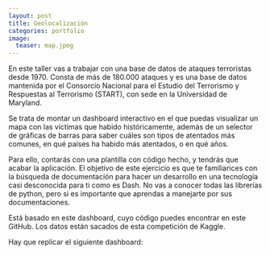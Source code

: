 ```yaml
---
layout: post
title: Geolocalización
categories: portfolio
image:
  teaser: map.jpeg
---
```



En este taller vas a trabajar con una base de datos de ataques terroristas desde 1970. Consta de más de 180.000 ataques y es una base de datos mantenida por el Consorcio Nacional para el Estudio del Terrorismo y Respuestas al Terrorismo (START), con sede en la Universidad de Maryland.

Se trata de montar un dashboard interactivo en el que puedas visualizar un mapa con las víctimas que habido históricamente, además de un selector de gráficas de barras para saber cuáles son tipos de atentados más comunes, en qué países ha habido más atentados, o en qué años.

Para ello, contarás con una plantilla con código hecho, y tendrás que acabar la aplicación. El objetivo de este ejercicio es que te familiarices con la búsqueda de documentación para hacer un desarrollo en una tecnología casi desconocida para ti como es Dash. No vas a conocer todas las librerías de python, pero si es importante que aprendas a manejarte por sus documentaciones.

Está basado en este dashboard, cuyo código puedes encontrar en este GitHub. Los datos están sacados de esta competición de Kaggle.

Hay que replicar el siguiente dashboard: